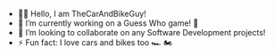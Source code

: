 - 👋🏻 Hello, I am TheCarAndBikeGuy!
- 🔭 I’m currently working on a Guess Who game! 🧐
- 🤝 I’m looking to collaborate on any Software Development projects!
- ⚡ Fun fact: I love cars and bikes too 🏎️ 🏍️
